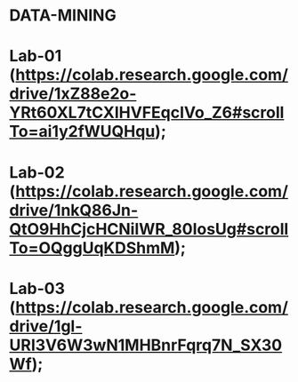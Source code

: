 # DATA-MINING
# Lab-01 (https://colab.research.google.com/drive/1xZ88e2o-YRt60XL7tCXIHVFEqcIVo_Z6#scrollTo=ai1y2fWUQHqu);
# Lab-02 (https://colab.research.google.com/drive/1nkQ86Jn-QtO9HhCjcHCNilWR_80IosUg#scrollTo=OQggUqKDShmM);
# Lab-03 (https://colab.research.google.com/drive/1gl-URI3V6W3wN1MHBnrFqrq7N_SX30Wf);
